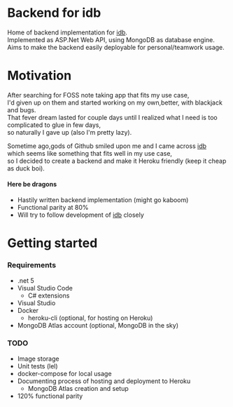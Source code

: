 # Backend for idb

Home of backend implementation for [idb](https://github.com/vladgr/idb).  
Implemented as ASP.Net Web API, using MongoDB as database engine.  
Aims to make the backend easily deployable for personal/teamwork usage.

# Motivation

After searching for FOSS note taking app that fits my use case,  
I'd given up on them and started working on my own,better, with blackjack and bugs.  
That fever dream lasted for couple days until I realized what I need is too complicated to glue in few days,  
so naturally I gave up (also I'm pretty lazy).

Sometime ago,gods of Github smiled upon me and I came across [idb](https://github.com/vladgr/idb)  
which seems like something that fits well in my use case,  
so I decided to create a backend and make it Heroku friendly (keep it cheap as duck boi).

#### Here be dragons

-   Hastily written backend implementation (might go kaboom)
-   Functional parity at 80%
-   Will try to follow development of [idb](https://github.com/vladgr/idb) closely

# Getting started

### Requirements

-   .net 5
-   Visual Studio Code
    -   C# extensions
-   Visual Studio
-   Docker
    -   heroku-cli (optional, for hosting on Heroku)
-   MongoDB Atlas account (optional, MongoDB in the sky)

### TODO

-   Image storage
-   Unit tests (lel)
-   docker-compose for local usage
-   Documenting process of hosting and deployment to Heroku
    -   MongoDB Atlas creation and setup
-   120% functional parity
